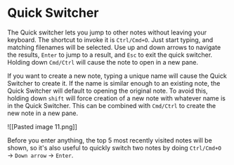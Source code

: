 # Quick Switcher

The Quick switcher lets you jump to other notes without leaving your keyboard. The shortcut to invoke it is `Ctrl/Cmd+O`. Just start typing, and matching filenames will be selected. Use up and down arrows to navigate the results, `Enter` to jump to a result, and  `Esc` to exit the quick switcher. Holding down `Cmd/Ctrl` will cause the note to open in a new pane. 

If you want to create a new note, typing a unique name will cause the Quick Switcher to create it. If the name is similar enough to an existing note, the Quick Switcher will default to opening the original note. To avoid this, holding down `shift` will force creation of a new note with whatever name is in the Quick Switcher. This can be combined with `Cmd/Ctrl` to create the new note in a new pane. 

![[Pasted image 11.png]]

Before you enter anything, the top 5 most recently visited notes will be shown, so it's also useful to quickly switch two notes by doing `Ctrl/Cmd+O` → `Down arrow` → `Enter`.

